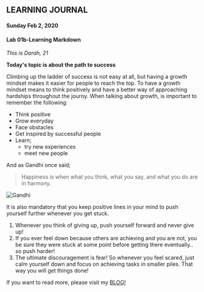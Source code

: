## LEARNING JOURNAL
#### Sunday Feb 2, 2020
#### Lab 01b-Learning Markdown

*This is Darah, 21*

**Today's topic is about the path to success**

Climbing up the ladder of success is not easy at all, but having a growth mindset makes it easier for people to reach the top. To have a growth mindset means to think positively and have a better way of approaching hardships throughout the journy.
When talking about growth, is important to remember the following:
* Think positive
* Grow everyday
* Face obstacles 
* Get inspired by successful people
* Learn;
  * try new experiences
  * meet new people


And as Gandhi once said; 
> Happiness is when what you think, what you say, and what you do are in harmony.

![Gandhi](https://www.google.com/url?sa=i&url=https%3A%2F%2Fwisdomquotes.com%2Fgandhi-quotes%2F&psig=AOvVaw0IK-AKG-9yuHcpyxZJ_WSP&ust=1580726561171000&source=images&cd=vfe&ved=0CAIQjRxqFwoTCMD_r9fXsucCFQAAAAAdAAAAABAP)


It is also mandatory that you keep positive lines in your mind to push yourself further whenever you get stuck.
1. Whenever you think of giving up, push yourself forward and never give up!
2. If you ever feel down because others are achieving and you are not, you be sure they were stuck at some point before getting there eventually.. so push harder!
3. The ultimate discouragement is fear! So whenever you feel scared, just calm yourself down and focus on achieving tasks in smaller piles. That way you will get things done!

 If you want to read more, please visit my [BLOG!](https://darah98.github.io/Drh-learning-journal/)

